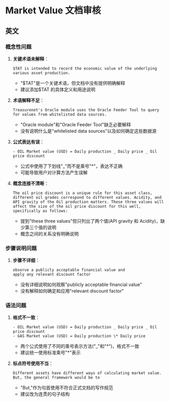 # Market Value 文档审核

## 英文

### 概念性问题

1. **关键术语未解释**：

   ```
   $TAT is intended to record the economic value of the underlying various asset production.
   ```

   - "$TAT"是一个关键术语，但文档中没有提供明确解释
   - 建议添加$TAT 的具体定义和用途说明

2. **术语解释不足**：

   ```
   Treasurenet's Oracle module uses the Oracle Feeder Tool to query for values from whitelisted data sources.
   ```

   - "Oracle module"和"Oracle Feeder Tool"缺乏必要解释
   - 没有说明什么是"whitelisted data sources"以及如何确定这些数据源

3. **公式表达有误**：

   ```
   - OIL Market value (USD) = Daily production _ Daily price _ Oil price discount
   ```

   - 公式中使用了下划线"\_"而不是乘号"\*"，表达不正确
   - 可能导致用户对计算方法产生误解

4. **概念连接不清晰**：
   ```
   The oil price discount is a unique rule for this asset class, different oil grades correspond to different values. Acidity, and API gravity of the Oil production matters. These three values will affect the size of the oil price discount for this well, specifically as follows:
   ```
   - 提到"these three values"但只列出了两个值(API gravity 和 Acidity)，缺少第三个值的说明
   - 概念之间的关系没有明确说明

### 步骤说明问题

1. **步骤不详细**：
   ```
   observe a publicly acceptable financial value and
   apply any relevant discount factor
   ```
   - 没有详细说明如何观察"publicly acceptable financial value"
   - 没有解释如何确定和应用"relevant discount factor"

### 语法问题

1. **格式不一致**：

   ```
   - OIL Market value (USD) = Daily production _ Daily price _ Oil price discount
   - GAS Market value (USD) = Daily production \* Daily price
   ```

   - 两个公式使用了不同的乘号表示方法("\_"和"\*")，格式不一致
   - 建议统一使用标准乘号"\*"表示

2. **标点符号使用不当**：
   ```
   Different assets have different ways of calculating market value. But, the general framework would be to
   ```
   - "But,"作为句首使用不符合正式文档的写作规范
   - 建议改为连贯的句子结构

